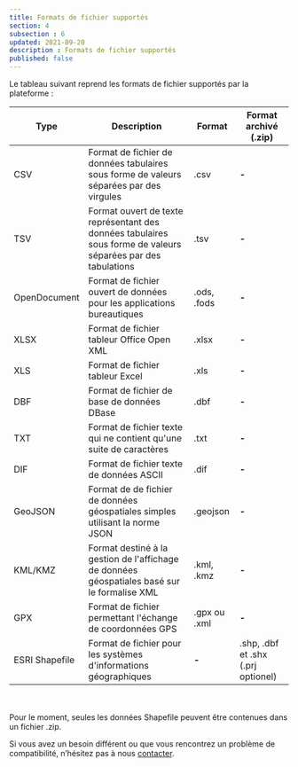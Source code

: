 ```yaml
---
title: Formats de fichier supportés
section: 4
subsection : 6
updated: 2021-09-20
description : Formats de fichier supportés
published: false
---
```


Le tableau suivant reprend les formats de fichier supportés par la plateforme :

Type | Description | Format | Format archivé (.zip)
----------|---------------------------|--------------------|--------------------
CSV | Format de fichier de données tabulaires sous forme de valeurs séparées par des virgules | .csv  | **-**
TSV | Format ouvert de texte représentant des données tabulaires sous forme de valeurs séparées par des tabulations | .tsv  | **-**
OpenDocument | Format de fichier ouvert de données pour les applications bureautiques | .ods, .fods | **-**
XLSX | Format de fichier tableur Office Open XML | .xlsx | **-**
XLS | Format de fichier tableur Excel | .xls | **-**
DBF |Format de fichier de base de données DBase | .dbf | **-**
TXT | Format de fichier texte qui ne contient qu'une suite de caractères  | .txt | **-**
DIF | Format de fichier texte de données ASCII | .dif | **-**
GeoJSON | Format de de fichier de données géospatiales simples utilisant la norme JSON | .geojson | **-**
KML/KMZ | Format destiné à la gestion de l'affichage de données géospatiales basé sur le formalise XML | .kml, .kmz | **-**
GPX |  Format de fichier permettant l'échange de coordonnées GPS | .gpx ou .xml | **-**
ESRI Shapefile |  Format de fichier pour les systèmes d'informations géographiques  |**-** | .shp, .dbf et .shx (.prj optionel)

<br></br>
Pour le moment, seules les données Shapefile peuvent être contenues dans un fichier .zip.  

Si vous avez un besoin différent ou que vous rencontrez un problème de compatibilité, n’hésitez pas à nous [contacter](https://koumoul.com/contact).
